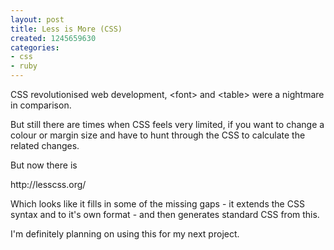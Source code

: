 ```yaml
---
layout: post
title: Less is More (CSS)
created: 1245659630
categories:
- css
- ruby
---
```

<p>
CSS revolutionised web development, &lt;font&gt; and &lt;table&gt; were a nightmare in comparison.
</p>
<p>
But still there are times when CSS feels very limited, if you want to change a colour or margin size and have to hunt through the CSS to calculate the related changes.
</p>
<p>
But now there is 
</p>
<p>
http://lesscss.org/
</p>
<p>
Which looks like it fills in some of the missing gaps - it extends the CSS syntax and to it's own format - and then generates standard CSS from this.
</p>
<p>
I'm definitely planning on using this for my next project.  
</p>
